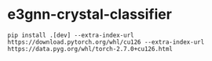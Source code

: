 # e3gnn-crystal-classifier

```
pip install .[dev] --extra-index-url https://download.pytorch.org/whl/cu126 --extra-index-url https://data.pyg.org/whl/torch-2.7.0+cu126.html
```
